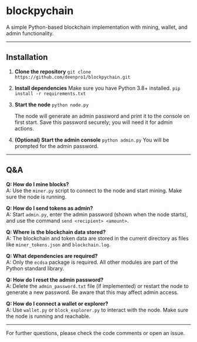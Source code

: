 # blockpychain

A simple Python-based blockchain implementation with mining, wallet, and admin functionality.

---

## Installation

1. **Clone the repository**
`git clone https://github.com/deenpro1/blockpychain.git`


2. **Install dependencies**
   Make sure you have Python 3.8+ installed.
`pip install -r requirements.txt`


3. **Start the node**
`python node.py`

   The node will generate an admin password and print it to the console on first start. Save this password securely; you will need it for admin actions.

4. **(Optional) Start the admin console**
`python admin.py`
You will be prompted for the admin password.


---

## Q&A

**Q: How do I mine blocks?**  
A: Use the `miner.py` script to connect to the node and start mining. Make sure the node is running.

**Q: How do I send tokens as admin?**  
A: Start `admin.py`, enter the admin password (shown when the node starts), and use the command `send <recipient> <amount>`.

**Q: Where is the blockchain data stored?**  
A: The blockchain and token data are stored in the current directory as files like `miner_tokens.json` and `blockchain.log`.

**Q: What dependencies are required?**  
A: Only the `ecdsa` package is required. All other modules are part of the Python standard library.

**Q: How do I reset the admin password?**  
A: Delete the `admin_password.txt` file (if implemented) or restart the node to generate a new password. Be aware that this may affect admin access.

**Q: How do I connect a wallet or explorer?**  
A: Use `wallet.py` or `block_explorer.py` to interact with the node. Make sure the node is running and reachable.

---

For further questions, please check the code comments or open an issue.
